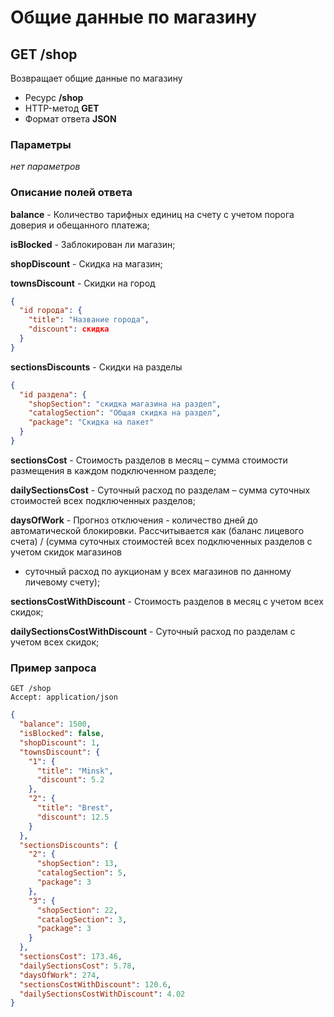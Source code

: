 # Общие данные по магазину

## GET /shop

Возвращает общие данные по магазину

- Ресурс **/shop**
- HTTP-метод **GET**
- Формат ответа **JSON**

### Параметры

*нет параметров*

### Описание полей ответа

**balance** - Количество тарифных единиц на счету с учетом порога доверия и обещанного платежа;

**isBlocked** - Заблокирован ли магазин;

**shopDiscount** - Скидка на магазин;

**townsDiscount** - Скидки на город
```json
{
  "id города": {
    "title": "Название города",
    "discount": скидка
  }
}
```
**sectionsDiscounts** - Скидки на разделы
```json
{
  "id раздела": {
    "shopSection": "скидка магазина на раздел",
    "catalogSection": "Общая скидка на раздел",
    "package": "Скидка на пакет"
  }
}
```

**sectionsCost** - Стоимость разделов в месяц – сумма стоимости размещения в каждом подключенном разделе;

**dailySectionsCost** - Суточный расход по разделам – сумма суточных стоимостей всех подключенных разделов;

**daysOfWork** - Прогноз отключения - количество дней до автоматической блокировки. Рассчитывается как (баланс лицевого счета) /
(сумма суточных стоимостей всех подключенных разделов с учетом скидок магазинов
+ суточный расход по аукционам у всех магазинов по данному личевому счету);

**sectionsCostWithDiscount** - Стоимость разделов в месяц с учетом всех скидок;

**dailySectionsCostWithDiscount** - Суточный расход по разделам с учетом всех скидок;

### Пример запроса

```
GET /shop
Accept: application/json
```

```json
{
  "balance": 1500,
  "isBlocked": false,
  "shopDiscount": 1,
  "townsDiscount": {
    "1": {
      "title": "Minsk",
      "discount": 5.2
    },
    "2": {
      "title": "Brest",
      "discount": 12.5
    }
  },
  "sectionsDiscounts": {
    "2": {
      "shopSection": 13,
      "catalogSection": 5,
      "package": 3
    },
    "3": {
      "shopSection": 22,
      "catalogSection": 3,
      "package": 3
    }
  },
  "sectionsCost": 173.46,
  "dailySectionsCost": 5.78,
  "daysOfWork": 274,
  "sectionsCostWithDiscount": 120.6,
  "dailySectionsCostWithDiscount": 4.02
}
```
